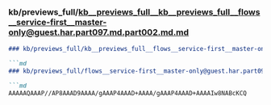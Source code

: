 ### kb/previews_full/kb__previews_full__kb__previews_full__flows__service-first__master-only@guest.har.part097.md.part002.md.md

```md
### kb/previews_full/kb__previews_full__flows__service-first__master-only@guest.har.part097.md.part002.md

```md
### kb/previews_full/flows__service-first__master-only@guest.har.part097.md (part 002)

```md
AAAAAQAAAP//AP8AAAD9AAAA/gAAAP4AAAD+AAAA/gAAAP4AAAD+AAAAIw8NABcKCQ
```

```

```

```
